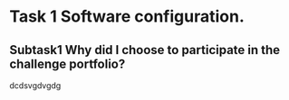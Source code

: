 # Task 1 Software configuration.
## Subtask1 Why did I choose to participate in the challenge portfolio?
dcdsvgdvgdg